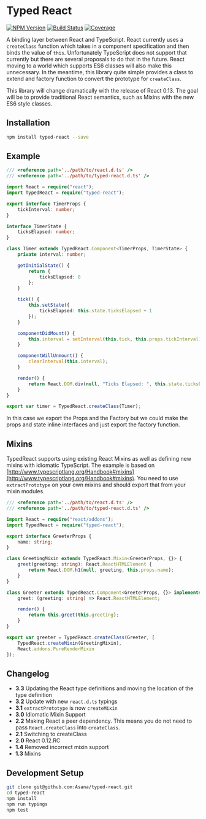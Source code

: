 # Typed React 

[![NPM Version][npm-image]][npm-url] [![Build Status][travis-image]][travis-url] [![Coverage][coveralls-image]][coveralls-url]

A binding layer between React and TypeScript. React currently uses a `createClass` function which takes in a component specification and then binds the value of `this`. Unfortunately TypeScript does not support that currently but there are several proposals to do that in the future. React moving to a world which supports ES6 classes will also make this unnecessary. In the meantime, this library quite simple provides a class to extend and factory function to convert the prototype for `createClass`.

This library will change dramatically with the release of React 0.13. The goal
will be to provide traditional React semantics, such as Mixins with the new
ES6 style classes.

## Installation

```sh
npm install typed-react --save
```

## Example

```ts
/// <reference path='../path/to/react.d.ts' />
/// <reference path='../path/to/typed-react.d.ts' />

import React = require("react");
import TypedReact = require("typed-react");

export interface TimerProps {
    tickInterval: number;
}

interface TimerState {
    ticksElapsed: number;
}

class Timer extends TypedReact.Component<TimerProps, TimerState> {
    private interval: number;

    getInitialState() {
        return {
            ticksElapsed: 0
        };
    }

    tick() {
        this.setState({
            ticksElapsed: this.state.ticksElapsed + 1
        });
    }

    componentDidMount() {
        this.interval = setInterval(this.tick, this.props.tickInterval);
    }

    componentWillUnmount() {
        clearInterval(this.interval);
    }

    render() {
        return React.DOM.div(null, "Ticks Elapsed: ", this.state.ticksElapsed);
    }
}

export var timer = TypedReact.createClass(Timer);
```

In this case we export the Props and the Factory but we could make the props and state inline interfaces and just export the factory function.

## Mixins

TypedReact supports using existing React Mixins as well as defining new mixins with idiomatic TypeScript. The example is based on [http://www.typescriptlang.org/Handbook#mixins](http://www.typescriptlang.org/Handbook#mixins). You need to use `extractPrototype` on your own mixins and should export that from your mixin modules.

```ts
/// <reference path='../path/to/react.d.ts' />
/// <reference path='../path/to/typed-react.d.ts' />

import React = require("react/addons");
import TypedReact = require("typed-react");

export interface GreeterProps {
    name: string;
}

class GreetingMixin extends TypedReact.Mixin<GreeterProps, {}> {
    greet(greeting: string): React.ReactHTMLElement {
        return React.DOM.h1(null, greeting, this.props.name);
    }
}

class Greeter extends TypedReact.Component<GreeterProps, {}> implements GreetingMixin {
    greet: (greeting: string) => React.ReactHTMLElement;

    render() {
        return this.greet(this.greeting);
    }
}

export var greeter = TypedReact.createClass(Greeter, [
    TypedReact.createMixin(GreetingMixin),
    React.addons.PureRenderMixin
]);
```

## Changelog

- **3.3** Updating the React type definitions and moving the location of the type definition
- **3.2** Update with new `react.d.ts` typings
- **3.1** `extractPrototype` is now `createMixin`
- **3.0** Idiomatic Mixin Support
- **2.2** Making React a peer dependency. This means you do not need to pass `React.createClass` into `createClass`.
- **2.1** Switching to createClass
- **2.0** React 0.12.RC
- **1.4** Removed incorrect mixin support
- **1.3** Mixins

## Development Setup

```sh
git clone git@github.com:Asana/typed-react.git
cd typed-react
npm install
npm run typings
npm test
```

[npm-url]: https://www.npmjs.org/package/typed-react
[npm-image]: http://img.shields.io/npm/v/typed-react.svg?style=flat-square

[travis-url]: http://travis-ci.org/Asana/typed-react
[travis-image]: http://img.shields.io/travis/Asana/typed-react/master.svg?style=flat-square

[coveralls-url]: https://coveralls.io/r/Asana/typed-react
[coveralls-image]: https://img.shields.io/coveralls/Asana/typed-react/master.svg?style=flat-square

